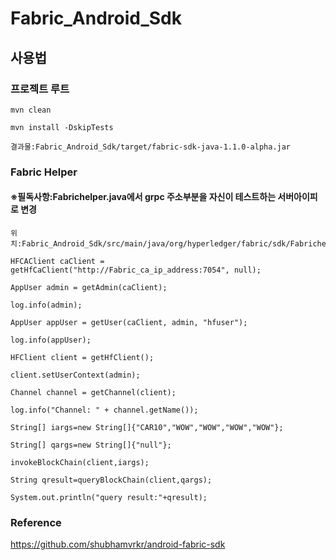 # Fabric_Android_Sdk

## 사용법
### 프로젝트 루트
<pre><code>mvn clean</code></pre>
<pre><code>mvn install -DskipTests</code></pre>
<pre><code>결과물:Fabric_Android_Sdk/target/fabric-sdk-java-1.1.0-alpha.jar</code></pre>

### Fabric Helper
#### ※필독사항:Fabrichelper.java에서 grpc 주소부분을 자신이 테스트하는 서버아이피로 변경
<pre><code>위치:Fabric_Android_Sdk/src/main/java/org/hyperledger/fabric/sdk/Fabrichelper.java</code></pre>
<pre><code>HFCAClient caClient = getHfCaClient("http://Fabric_ca_ip_address:7054", null);</code></pre>
<pre><code>AppUser admin = getAdmin(caClient);</code></pre>
<pre><code>log.info(admin);</code></pre>
<pre><code>AppUser appUser = getUser(caClient, admin, "hfuser");</code></pre>
<pre><code>log.info(appUser);</code></pre>
<pre><code>HFClient client = getHfClient();</code></pre>
<pre><code>client.setUserContext(admin);</code></pre>
<pre><code>Channel channel = getChannel(client);</code></pre>
<pre><code>log.info("Channel: " + channel.getName());</code></pre>
<pre><code>String[] iargs=new String[]{"CAR10","WOW","WOW","WOW","WOW"};</code></pre>
<pre><code>String[] qargs=new String[]{"null"};</code></pre>
<pre><code>invokeBlockChain(client,iargs);</code></pre>
<pre><code>String qresult=queryBlockChain(client,qargs);</code></pre>
<pre><code>System.out.println("query result:"+qresult);</code></pre>

### Reference
https://github.com/shubhamvrkr/android-fabric-sdk
